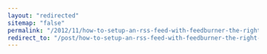 ```yaml
---
layout: "redirected"
sitemap: "false"
permalink: "/2012/11/how-to-setup-an-rss-feed-with-feedburner-the-right-way/"
redirect_to: "/post/how-to-setup-an-rss-feed-with-feedburner-the-right-way"
---
```




